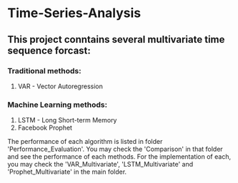 # Time-Series-Analysis

## This project conntains several multivariate time sequence forcast:

### Traditional methods:
1. VAR - Vector Autoregression

### Machine Learning methods:
1. LSTM - Long Short-term Memory
2. Facebook Prophet


The performance of each algorithm is listed in folder 'Performance_Evaluation'. You may check the 'Comparison' in that folder and see the performance of each methods. For the implementation of each, you may check the 'VAR_Multivariate', 'LSTM_Multivariate' and 'Prophet_Multivariate' in the main folder.
